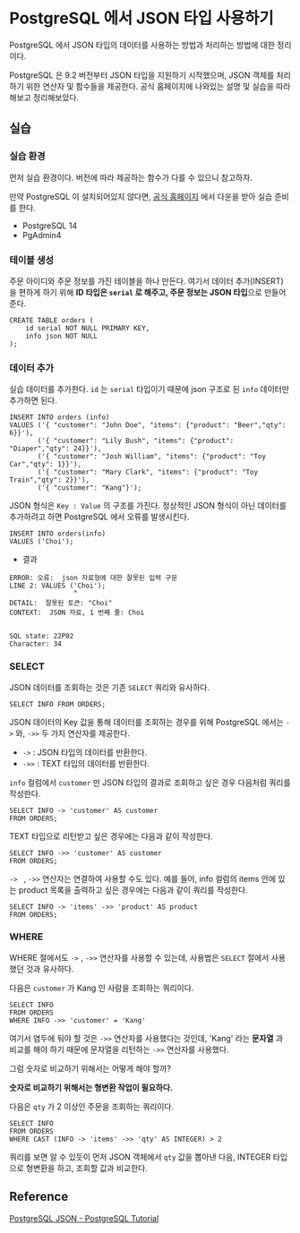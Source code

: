 # PostgreSQL 에서 JSON 타입 사용하기

PostgreSQL 에서 JSON 타입의 데이터를 사용하는 방법과 처리하는 방법에 대한 정리이다.

PostgreSQL 은 9.2 버전부터 JSON 타입을 지원하기 시작했으며, JSON 객체를 처리하기 위한 연산자 및 함수들을 제공한다.
공식 홈페이지에 나와있는 설명 및 실습을 따라해보고 정리해보았다. 

## 실습

### 실습 환경

먼저 실습 환경이다.
버전에 따라 제공하는 함수가 다를 수 있으니 참고하자.

만약 PostgreSQL 이 설치되어있지 않다면, [공식 홈페이지](https://www.postgresql.org/download/) 에서 다운을 받아 실습 준비를 한다.

- PostgreSQL 14 
- PgAdmin4

### 테이블 생성

주문 아이디와 주문 정보를 가진 테이블을 하나 만든다. 
여기서 데이터 추가(INSERT) 을 편하게 하기 위해 **ID 타입은 ```serial``` 로 해주고, 주문 정보는 JSON 타입**으로 만들어준다.

```postgresql
CREATE TABLE orders (
    id serial NOT NULL PRIMARY KEY,
    info json NOT NULL
);
```

### 데이터 추가

실습 데이터를 추가한다.
```id``` 는 ```serial``` 타입이기 때문에 json 구조로 된 ```info``` 데이터만 추가하면 된다.

```postgresql
INSERT INTO orders (info)
VALUES ('{ "customer": "John Doe", "items": {"product": "Beer","qty": 6}}'),
       ('{ "customer": "Lily Bush", "items": {"product": "Diaper","qty": 24}}'),
       ('{ "customer": "Josh William", "items": {"product": "Toy Car","qty": 1}}'),
       ('{ "customer": "Mary Clark", "items": {"product": "Toy Train","qty": 2}}'),
       ('{ "customer": "Kang"}');
```

JSON 형식은 ```Key : Value``` 의 구조를 가진다.
정상적인 JSON 형식이 아닌 데이터를 추가하려고 하면 PostgreSQL 에서 오류를 발생시킨다.

```postgresql
INSERT INTO orders(info)
VALUES ('Choi');
```
- 결과
```
ERROR: 오류:  json 자료형에 대한 잘못된 입력 구문
LINE 2: VALUES ('Choi');
                ^
DETAIL:  잘못된 토큰: "Choi"
CONTEXT:  JSON 자료, 1 번째 줄: Choi


SQL state: 22P02
Character: 34
```

### SELECT

JSON 데이터를 조회하는 것은 기존 ```SELECT``` 쿼리와 유사하다.

```postgresql
SELECT INFO FROM ORDERS;
```

JSON 데이터의 Key 값을 통해 데이터를 조회하는 경우를 위해 PostgreSQL 에서는 ```->``` 와, ```->>``` 두 가지 연산자를 제공한다.
- ```->``` : JSON 타입의 데이터를 반환한다.
- ```->>``` : TEXT 타입의 데이터를 반환한다.

```info``` 컬럼에서 ```customer``` 만 JSON 타입의 결과로 조회하고 싶은 경우 다음처럼 쿼리를 작성한다.

```postgresql
SELECT INFO -> 'customer' AS customer
FROM ORDERS;
```

TEXT 타입으로 리턴받고 싶은 경우에는 다음과 같이 작성한다.

```postgresql
SELECT INFO ->> 'customer' AS customer
FROM ORDERS;
```

```-> ``` , ```->>``` 연산자는 연결하여 사용할 수도 있다.
예를 들어, info 컬럼의 items 안에 있는 product 목록을 출력하고 싶은 경우에는 다음과 같이 쿼리를 작성한다.

```postgresql
SELECT INFO -> 'items' ->> 'product' AS product
FROM ORDERS;
```

### WHERE

WHERE 절에서도 ```->```  , ```->>``` 연산자를 사용할 수 있는데, 사용법은 ```SELECT``` 절에서 사용했던 것과 유사하다.

다음은 ```customer``` 가 Kang 인 사람을 조회하는 쿼리이다.

```postgresql
SELECT INFO
FROM ORDERS
WHERE INFO ->> 'customer' = 'Kang'
```

여기서 염두에 둬야 할 것은 ```->>``` 연산자를 사용했다는 것인데,
'Kang' 라는 **문자열** 과 비교를 해야 하기 때문에 문자열을 리턴하는 ```->>``` 연산자를 사용했다.

그럼 숫자로 비교하기 위해서는 어떻게 해야 할까? 

**숫자로 비교하기 위해서는 형변환 작업이 필요하다.**

다음은 ```qty``` 가 2 이상인 주문을 조회하는 쿼리이다.

```postgresql
SELECT INFO
FROM ORDERS
WHERE CAST (INFO -> 'items' ->> 'qty' AS INTEGER) > 2
```

쿼리를 보면 알 수 있듯이 먼저 JSON 객체에서 ```qty``` 값을 뽑아낸 다음, 
INTEGER 타입으로 형변환을 하고, 조회할 값과 비교한다.  








## Reference

[PostgreSQL JSON - PostgreSQL Tutorial](https://www.postgresqltutorial.com/postgresql-json/)